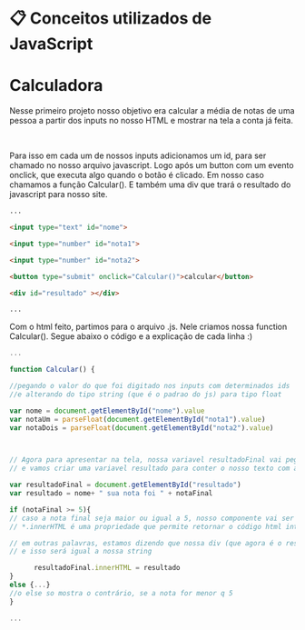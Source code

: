 # 📋 Conceitos utilizados de JavaScript

# Calculadora

Nesse primeiro projeto nosso objetivo era calcular a média de notas de uma pessoa a partir dos inputs no nosso HTML e mostrar na tela a conta já feita.

<br>

Para isso em cada um de nossos inputs adicionamos um id, para ser chamado no nosso arquivo javascript. Logo após um button com um evento onclick, que executa algo quando o botão é clicado. Em nosso caso chamamos a função Calcular(). E também uma div que trará o resultado do javascript para nosso site.

```html
...

<input type="text" id="nome">

<input type="number" id="nota1">

<input type="number" id="nota2">

<button type="submit" onclick="Calcular()">calcular</button>

<div id="resultado" ></div>

...

```

Com o html feito, partimos para o arquivo .js. Nele criamos nossa function Calcular(). Segue abaixo o código e a explicação de cada linha :)


```js
...

function Calcular() {

//pegando o valor do que foi digitado nos inputs com determinados ids
//e alterando do tipo string (que é o padrao do js) para tipo float

var nome = document.getElementById("nome").value
var notaUm = parseFloat(document.getElementById("nota1").value)
var notaDois = parseFloat(document.getElementById("nota2").value)



// Agora para apresentar na tela, nossa variavel resultadoFinal vai pegar o componente do html que tem o id resultado,
// e vamos criar uma variavel resultado para conter o nosso texto com as informações de nota

var resultadoFinal = document.getElementById("resultado")
var resultado = nome+ " sua nota foi " + notaFinal 

if (notaFinal >= 5){
// caso a nota final seja maior ou igual a 5, nosso componente vai ser igual a variavel resultado, que contem nosso textinho.
// *.innerHTML é uma propriedade que permite retornar o código html interno de um elemento*

// em outras palavras, estamos dizendo que nossa div (que agora é o resultadoFinal), vai se juntar ao html (pela propriedade .innerHTML)
// e isso será igual a nossa string

      resultadoFinal.innerHTML = resultado
}
else {...}
//o else so mostra o contrário, se a nota for menor q 5
}

...

```
